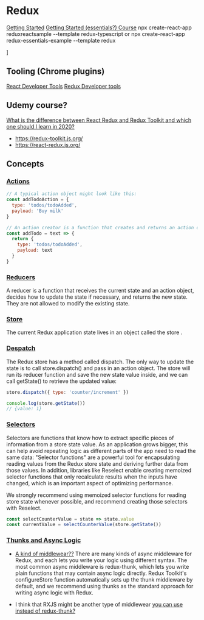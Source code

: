 ﻿# Redux
[Getting Started](https://redux.js.org/introduction/getting-started/)
[Getting Started (essentials?) Course](https://redux.js.org/tutorials/essentials/part-1-overview-concepts)
npx create-react-app reduxreactsample --template redux-typescript
or npx create-react-app redux-essentials-example --template redux

]


## Tooling (Chrome plugins)
[React Developer Tools](https://chrome.google.com/webstore/detail/react-developer-tools/fmkadmapgofadopljbjfkapdkoienihi?hl=en)
[Redux Developer  tools](https://chrome.google.com/webstore/detail/redux-devtools/lmhkpmbekcpmknklioeibfkpmmfibljd?hl=en)

## Udemy course?

[What is the difference between React Redux and Redux Toolkit and which one should I learn in 2020?](https://www.reddit.com/r/reactjs/comments/icxq1k/what_is_the_difference_between_react_redux_and/)
- https://redux-toolkit.js.org/
- https://react-redux.js.org/


## Concepts
### [Actions](https://redux.js.org/tutorials/essentials/part-1-overview-concepts#actions)

``` js
// A typical action object might look like this:
const addTodoAction = {
  type: 'todos/todoAdded',
  payload: 'Buy milk'
}

// An action creator is a function that creates and returns an action object. We typically use these so we don't have to write the action object by hand every time:
const addTodo = text => {
  return {
    type: 'todos/todoAdded',
    payload: text
  }
}
```

### [Reducers](https://redux.js.org/tutorials/essentials/part-1-overview-concepts#reducers)
A reducer is a function that receives the current state and an action object, decides how to update the state if necessary, and returns the new state.
They are not allowed to modify the existing state.


### [Store](https://redux.js.org/tutorials/essentials/part-1-overview-concepts#store)
The current Redux application state lives in an object called the store .


### [Despatch](https://redux.js.org/tutorials/essentials/part-1-overview-concepts#dispatch)
The Redux store has a method called dispatch. The only way to update the state is to call store.dispatch() and pass in an action object.  The store will run its reducer function and save the new state value inside, and we can call getState() to retrieve the updated value:
``` js
store.dispatch({ type: 'counter/increment' })

console.log(store.getState())
// {value: 1}

```


### [Selectors](https://redux.js.org/tutorials/essentials/part-1-overview-concepts#selectors)
Selectors are functions that know how to extract specific pieces of information from a store state value. As an application grows bigger, this can help avoid repeating logic as different parts of the app need to read the same data:
"Selector functions" are a powerful tool for encapsulating reading values from the Redux store state and deriving further data from those values. In addition, libraries like Reselect enable creating memoized selector functions that only recalculate results when the inputs have changed, which is an important aspect of optimizing performance.

We strongly recommend using memoized selector functions for reading store state whenever possible, and recommend creating those selectors with Reselect.


``` js
const selectCounterValue = state => state.value
const currentValue = selectCounterValue(store.getState())
```

### [Thunks and Async Logic](https://redux.js.org/tutorials/essentials/part-5-async-logic#thunks-and-async-logic)
- [A kind of middlewear??](https://redux.js.org/tutorials/fundamentals/part-4-store#middleware)
There are many kinds of async middleware for Redux, and each lets you write your logic using different syntax. The most common async middleware is redux-thunk, which lets you write plain functions that may contain async logic directly. Redux Toolkit's configureStore function automatically sets up the thunk middleware by default, and we recommend using thunks as the standard approach for writing async logic with Redux.

- I think that RXJS might be another type of middlewear [you can use instead of redux-thunk?](https://redux.js.org/style-guide/style-guide#use-thunks-for-async-logic)


